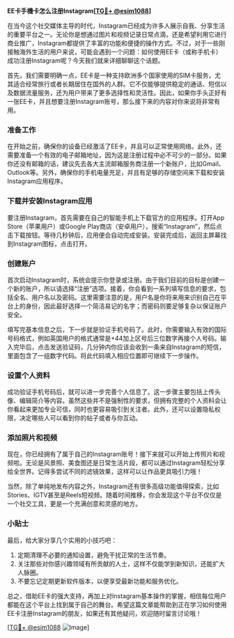 **EE卡手機卡怎么注册Instagram[[TG💪+ @esim1088](https://t.me/s/esim1088)]**

在当今这个社交媒体主导的时代，Instagram已经成为许多人展示自我、分享生活的重要平台之一。无论你是想通过图片和视频记录日常点滴，还是希望利用它进行商业推广，Instagram都提供了丰富的功能和便捷的操作方式。不过，对于一些刚接触海外生活的用户来说，可能会遇到一个问题：如何使用EE卡（或称手机卡）成功注册Instagram呢？今天我们就来详细聊聊这个话题。

首先，我们需要明确一点，EE卡是一种支持欧洲多个国家使用的SIM卡服务，尤其适合经常旅行或者长期居住在国外的人群。它不仅能够提供稳定的通话、短信以及数据流量服务，还为用户带来了更多选择性和灵活性。因此，如果你手头正好有一张EE卡，并且想要注册Instagram账号，那么接下来的内容对你来说将非常有用。

### 准备工作

在开始之前，确保你的设备已经激活了EE卡，并且可以正常使用网络。此外，还需要准备一个有效的电子邮箱地址，因为这是注册过程中必不可少的一部分。如果你还没有邮箱的话，建议先去各大主流邮箱服务商注册一个新账户，比如Gmail、Outlook等。另外，确保你的手机电量充足，并且有足够的存储空间来下载和安装Instagram应用程序。

### 下载并安装Instagram应用

要注册Instagram，首先需要在自己的智能手机上下载官方的应用程序。打开App Store（苹果用户）或Google Play商店（安卓用户），搜索“Instagram”，然后点击下载按钮。等待几秒钟后，应用便会自动完成安装。安装完成后，返回主屏幕找到Instagram图标，点击打开。

### 创建账户

首次启动Instagram时，系统会提示你登录或注册。由于我们目前的目标是创建一个新的账户，所以请选择“注册”选项。接着，你会看到一系列填写信息的要求，包括全名、用户名以及密码。这里需要注意的是，用户名是你将来用来识别自己在平台上的身份，因此最好选择一个简洁易记的名字；而密码则要足够复杂以保证账户安全。

填写完基本信息之后，下一步就是验证手机号码了。此时，你需要输入有效的国际号码格式，例如英国用户的格式通常是+44加上区号后三位数字再接个人号码。输入完毕后，点击发送验证码，几分钟内你应该会收到一条来自Instagram的短信，里面包含了一组数字代码。将此代码填入相应位置即可继续下一步操作。

### 设置个人资料

成功验证手机号码后，就可以进一步完善个人信息了。这一步骤主要包括上传头像、编辑简介等内容。虽然这些并不是强制性的要求，但拥有完整的个人资料会让你看起来更加专业可信，同时也更容易吸引到关注者。此外，还可以设置隐私权限，决定哪些人可以看到你的帖子或者与你互动。

### 添加照片和视频

现在，你已经拥有了属于自己的Instagram账号！接下来就可以开始上传照片和视频啦。无论是风景照、美食图还是日常生活片段，都可以通过Instagram轻松分享给全世界。记得多尝试不同的滤镜效果，这样可以让作品更具吸引力哦！

当然，除了单纯地发布内容之外，Instagram还有很多高级功能值得探索，比如Stories、IGTV甚至是Reels短视频。随着时间推移，你会发现这个平台不仅仅是一个社交工具，更是一个充满创意和灵感的地方。

### 小贴士

最后，给大家分享几个实用的小技巧吧：

1. 定期清理不必要的通知设置，避免干扰正常的生活节奏。
2. 关注那些对你感兴趣领域有所贡献的人士，这样不仅能学到新知识，还能扩大人脉圈。
3. 不要忘记定期更新软件版本，以便享受最新功能和服务优化。

总之，借助EE卡的强大支持，再加上对Instagram基本操作的掌握，相信每位用户都能在这个平台上找到属于自己的舞台。希望这篇文章能帮助到正在学习如何使用EE卡注册Instagram的朋友，如果还有其他疑问，欢迎随时留言讨论哦！

[[TG💪+ @esim1088](https://t.me/s/esim1088) ![Image](https://i.postimg.cc/4NQfJmqS/Snipaste-2025-05-13-00-14-12.png)]